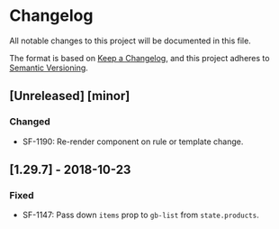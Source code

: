 # Changelog
All notable changes to this project will be documented in this file.

The format is based on [Keep a Changelog](https://keepachangelog.com/en/1.0.0/),
and this project adheres to [Semantic Versioning](https://semver.org/spec/v2.0.0.html).

## [Unreleased] [minor]
### Changed
- SF-1190: Re-render component on rule or template change.

## [1.29.7] - 2018-10-23
### Fixed
- SF-1147: Pass down `items` prop to `gb-list` from `state.products`.
